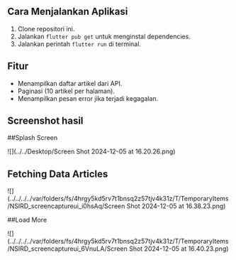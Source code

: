 ## Cara Menjalankan Aplikasi
1. Clone repositori ini.
2. Jalankan `flutter pub get` untuk menginstal dependencies.
3. Jalankan perintah `flutter run` di terminal.

## Fitur
- Menampilkan daftar artikel dari API.
- Paginasi (10 artikel per halaman).
- Menampilkan pesan error jika terjadi kegagalan.

## Screenshot hasil

##Splash Screen 

![](../../Desktop/Screen Shot 2024-12-05 at 16.20.26.png)

## Fetching Data Articles

![](../../../../var/folders/fs/4hrgy5kd5rv7t1bnsq2z57tjv4k31z/T/TemporaryItems/NSIRD_screencaptureui_i0hsAq/Screen Shot 2024-12-05 at 16.38.23.png)

##Load More

![](../../../../var/folders/fs/4hrgy5kd5rv7t1bnsq2z57tjv4k31z/T/TemporaryItems/NSIRD_screencaptureui_6VnuLA/Screen Shot 2024-12-05 at 16.40.23.png)